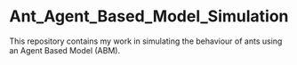 # Ant_Agent_Based_Model_Simulation

This repository contains my work in simulating the behaviour of ants using an Agent Based Model (ABM).